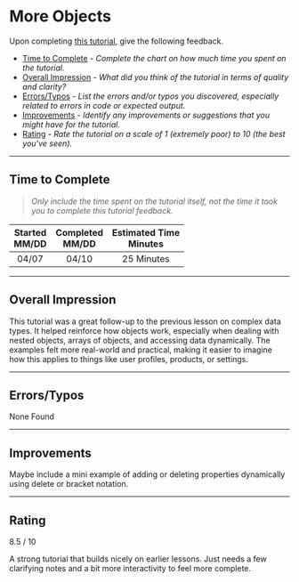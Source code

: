 # More Objects

Upon completing [this tutorial](https://dgilleland.github.io/CPSC-1520/tutorials/0018/), give the following feedback.

- [Time to Complete](#time-to-complete) - *Complete the chart on how much time you spent on the tutorial.*
- [Overall Impression](#overall-impression) - *What did you think of the tutorial in terms of quality and clarity?*
- [Errors/Typos](#errorstypos) - *List the errors and/or typos you discovered, especially related to errors in code or expected output.*
- [Improvements](#improvements) - *Identify any improvements or suggestions that you might have for the tutorial.*
- [Rating](#rating) - *Rate the tutorial on a scale of 1 (extremely poor) to 10 (the best you've seen).*

----

## Time to Complete

> *Only include the time spent on the tutorial itself, not the time it took you to complete this tutorial feedback.*


| Started<br/>MM/DD | Completed<br/>MM/DD | Estimated Time<br/>Minutes |
| :---------------: | :-----------------: | :------------------------: |
|        04/07             |   04/10                  |  25 Minutes                          |

----

## Overall Impression
This tutorial was a great follow-up to the previous lesson on complex data types. It helped reinforce how objects work, especially when dealing with nested objects, arrays of objects, and accessing data dynamically. The examples felt more real-world and practical, making it easier to imagine how this applies to things like user profiles, products, or settings.


----

## Errors/Typos
None Found


----

## Improvements
Maybe include a mini example of adding or deleting properties dynamically using delete or bracket notation.


----

## Rating
8.5 / 10

A strong tutorial that builds nicely on earlier lessons. Just needs a few clarifying notes and a bit more interactivity to feel more complete.

